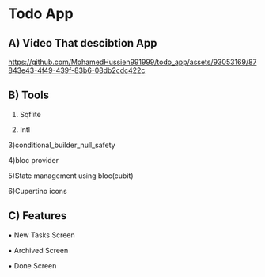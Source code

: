 # Todo App  

## A) Video That descibtion  App




https://github.com/MohamedHussien991999/todo_app/assets/93053169/87843e43-4f49-439f-83b6-08db2cdc422c






##   B) Tools 

1) Sqflite

2) Intl

3)conditional_builder_null_safety

4)bloc provider

5)State management using bloc(cubit)

6)Cupertino icons

## C) Features
• New Tasks Screen

• Archived Screen

• Done Screen

